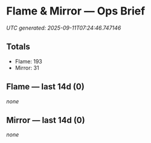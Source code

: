 # Flame & Mirror — Ops Brief
_UTC generated: 2025-09-11T07:24:46.747146_

## Totals
- Flame:  193
- Mirror: 31

## Flame — last 14d (0)
_none_

## Mirror — last 14d (0)
_none_